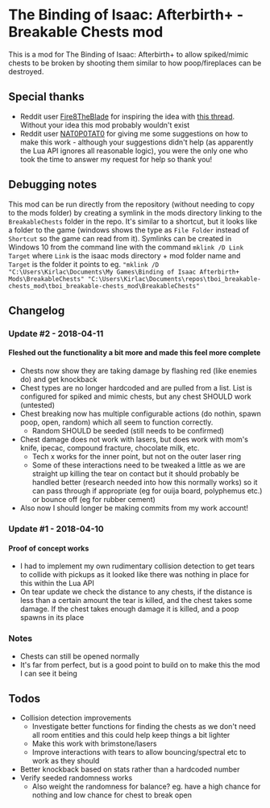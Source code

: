 #  The Binding of Isaac: Afterbirth+ - Breakable Chests mod

This is a mod for The Binding of Isaac: Afterbirth+ to allow spiked/mimic chests to be broken by shooting them similar to how poop/fireplaces can be destroyed.

## Special thanks
* Reddit user [Fire8TheBlade](https://www.reddit.com/user/Fire8TheBlade) for inspiring the idea with [this thread](https://www.reddit.com/r/bindingofisaac/comments/8a3p98/possible_mimic_change_they_are_spiked_for_the/). Without your idea this mod probably wouldn't exist
* Reddit user [NAT0P0TAT0](https://www.reddit.com/user/NAT0P0TAT0) for giving me some suggestions on how to make this work - although your suggestions didn't help (as apparently the Lua API ignores all reasonable logic), you were the only one who took the time to answer my request for help so thank you!

## Debugging notes
This mod can be run directly from the repository (without needing to copy to the mods folder) by creating a symlink in the mods directory linking to the `BreakableChests` folder in the repo. It's similar to a shortcut, but it looks like a folder to the game (windows shows the type as `File Folder` instead of `Shortcut` so the game can read from it). Symlinks can be created in Windows 10 from the command line with the command `mklink /D Link Target` where `Link` is the isaac mods directory + mod folder name and `Target` is the folder it points to eg. `"mklink /D "C:\Users\Kirlac\Documents\My Games\Binding of Isaac Afterbirth+ Mods\BreakableChests" "C:\Users\Kirlac\Documents\repos\tboi_breakable-chests_mod\tboi_breakable-chests_mod\BreakableChests"`

## Changelog
### Update #2 - 2018-04-11
#### Fleshed out the functionality a bit more and made this feel more complete
* Chests now show they are taking damage by flashing red (like enemies do) and get knockback
* Chest types are no longer hardcoded and are pulled from a list. List is configured for spiked and mimic chests, but any chest SHOULD work (untested)
* Chest breaking now has multiple configurable actions (do nothin, spawn poop, open, random) which all seem to function correctly.
    * Random SHOULD be seeded (still needs to be confirmed)
* Chest damage does not work with lasers, but does work with mom's knife, ipecac, compound fracture, chocolate milk, etc. 
    * Tech x works for the inner point, but not on the outer laser ring
    * Some of these interactions need to be tweaked a little as we are straight up killing the tear on contact but it should probably be handled better (research needed into how this normally works) so it can pass through if appropriate (eg for ouija board, polyphemus etc.) or bounce off (eg for rubber cement)
* Also now I should longer be making commits from my work account!

### Update #1 - 2018-04-10
#### Proof of concept works
* I had to implement my own rudimentary collision detection to get tears to collide with pickups as it looked like there was nothing in place for this within the Lua API
* On tear update we check the distance to any chests, if the distance is less than a certain amount the tear is killed, and the chest takes some damage. If the chest takes enough damage it is killed, and a poop spawns in its place

### Notes
* Chests can still be opened normally
* It's far from perfect, but is a good point to build on to make this the mod I can see it being

## Todos
* Collision detection improvements
    * Investigate better functions for finding the chests as we don't need all room entities and this could help keep things a bit lighter
    * Make this work with brimstone/lasers
    * Improve interactions with tears to allow bouncing/spectral etc to work as they should
* Better knockback based on stats rather than a hardcoded number
* Verify seeded randomness works
    * Also weight the randomness for balance? eg. have a high chance for nothing and low chance for chest to break open

